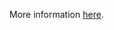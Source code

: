 More information [here](https://docs.prismacloud.io/en/enterprise-edition/policy-reference/azure-policies/azure-general-policies/ensure-that-azure-data-explorer-encryption-at-rest-uses-a-customer-managed-key).
